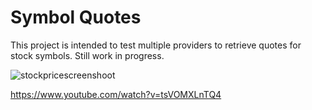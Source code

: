 # Symbol Quotes
This project is intended to test multiple providers to retrieve quotes for stock symbols. Still work in progress.

![stockpricescreenshoot](https://cloud.githubusercontent.com/assets/697499/16403117/60384328-3cc8-11e6-90cd-c6a6bffab8cd.PNG)

https://www.youtube.com/watch?v=tsVOMXLnTQ4